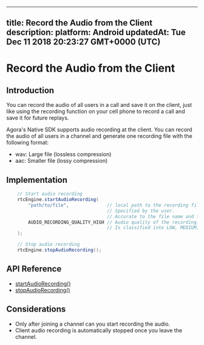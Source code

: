 
---
title: Record the Audio from the Client
description: 
platform: Android
updatedAt: Tue Dec 11 2018 20:23:27 GMT+0000 (UTC)
---
# Record the Audio from the Client
## Introduction

You can record the audio of all users in a call and save it on the client, just like using the recording function on your cell phone to record a call and save it for future replays. 

Agora's Native SDK supports audio recording at the client. You can record the audio of all users in a channel and generate one recording file with the following format: 

- wav: Large file (lossless compression)
- aac: Smaller file (lossy compression)

## Implementation


```Java
	// Start audio recording
	rtcEngine.startAudioRecording(
		"path/to/file",              // local path to the recording file. 
		                             // Specified by the user.
								     // Accurate to the file name and format.
		AUDIO_RECORDING_QUALITY_HIGH // Audio quality of the recording. 
		                             // Is classified into LOW, MEDIUM, and HIGH.
	);

	// Stop audio recording
	rtcEngine.stopAudioRecording();
```

## API Reference

- [startAudioRecording()](https://docs.agora.io/en/Video/API%20Reference/java/classio_1_1agora_1_1rtc_1_1_rtc_engine.html#a44744695d723b7d18c704a57f828cddb)
- [stopAudioRecording()](https://docs.agora.io/en/Video/API%20Reference/java/classio_1_1agora_1_1rtc_1_1_rtc_engine.html#a2d751055a21611b3cf99fe39d24bb1a0)

## Considerations

- Only after joining a channel can you start recording the audio.
- Client audio recording is automatically stopped once you leave the channel. 
